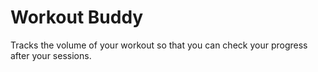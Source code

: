 # Workout Buddy

Tracks the volume of your workout so that you can check your progress after your sessions.